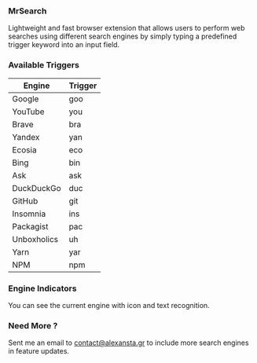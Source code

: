 ### MrSearch

Lightweight and fast browser extension that allows users to perform web searches using different search engines by simply typing a predefined trigger keyword into an input field.


### Available Triggers

| Engine      | Trigger |
| ----------- | ------- |
| Google      | goo     |
| YouTube     | you     |
| Brave       | bra     |
| Yandex      | yan     |
| Ecosia      | eco     |
| Bing        | bin     |
| Ask         | ask     |
| DuckDuckGo  | duc     |
| GitHub      | git     |
| Insomnia    | ins     |
| Packagist   | pac     |
| Unboxholics | uh      |
| Yarn        | yar     |
| NPM         | npm     |



### Engine Indicators

You can see the current engine with icon and text recognition.

### Need More ?

Sent me an email to contact@alexansta.gr to include more search engines in feature updates.